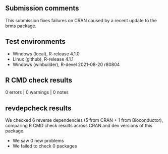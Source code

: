 ## Submission comments
This submission fixes failures on CRAN caused by a recent update to the brms package.

## Test environments
* Windows (local), R-release 4.1.0
* Linux (github), R-release 4.1.1
* Windows (winbuilder), R-devel 2021-08-20 r80804

## R CMD check results
0 errors | 0 warnings | 0 notes

## revdepcheck results
We checked 6 reverse dependencies (5 from CRAN + 1 from Bioconductor), comparing R CMD check results across CRAN and dev versions of this package.

 * We saw 0 new problems
 * We failed to check 0 packages
